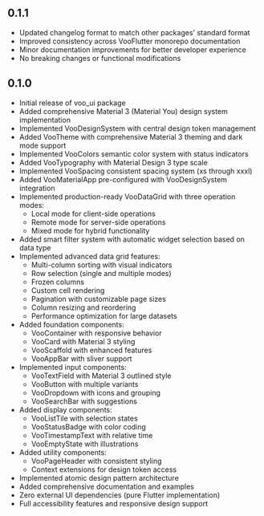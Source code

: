 ## 0.1.1

* Updated changelog format to match other packages' standard format
* Improved consistency across VooFlutter monorepo documentation  
* Minor documentation improvements for better developer experience
* No breaking changes or functional modifications

## 0.1.0

* Initial release of voo_ui package
* Added comprehensive Material 3 (Material You) design system implementation
* Implemented VooDesignSystem with central design token management
* Added VooTheme with comprehensive Material 3 theming and dark mode support
* Implemented VooColors semantic color system with status indicators
* Added VooTypography with Material Design 3 type scale
* Implemented VooSpacing consistent spacing system (xs through xxxl)
* Added VooMaterialApp pre-configured with VooDesignSystem integration
* Implemented production-ready VooDataGrid with three operation modes:
  - Local mode for client-side operations
  - Remote mode for server-side operations
  - Mixed mode for hybrid functionality
* Added smart filter system with automatic widget selection based on data type
* Implemented advanced data grid features:
  - Multi-column sorting with visual indicators
  - Row selection (single and multiple modes)
  - Frozen columns
  - Custom cell rendering
  - Pagination with customizable page sizes
  - Column resizing and reordering
  - Performance optimization for large datasets
* Added foundation components:
  - VooContainer with responsive behavior
  - VooCard with Material 3 styling
  - VooScaffold with enhanced features
  - VooAppBar with sliver support
* Implemented input components:
  - VooTextField with Material 3 outlined style
  - VooButton with multiple variants
  - VooDropdown with icons and grouping
  - VooSearchBar with suggestions
* Added display components:
  - VooListTile with selection states
  - VooStatusBadge with color coding
  - VooTimestampText with relative time
  - VooEmptyState with illustrations
* Added utility components:
  - VooPageHeader with consistent styling
  - Context extensions for design token access
* Implemented atomic design pattern architecture
* Added comprehensive documentation and examples
* Zero external UI dependencies (pure Flutter implementation)
* Full accessibility features and responsive design support